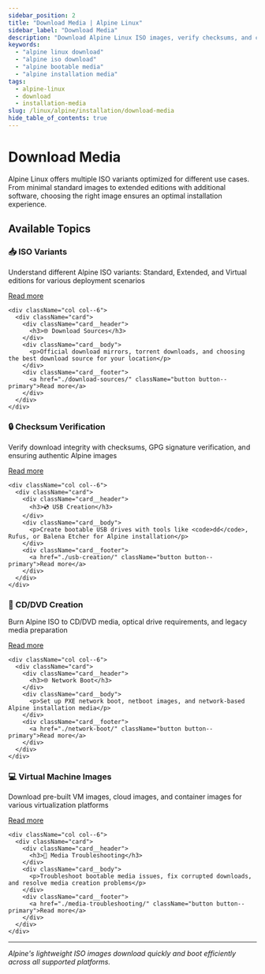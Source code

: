 ```yaml
---
sidebar_position: 2
title: "Download Media | Alpine Linux"
sidebar_label: "Download Media"
description: "Download Alpine Linux ISO images, verify checksums, and create bootable installation media."
keywords:
  - "alpine linux download"
  - "alpine iso download"
  - "alpine bootable media"
  - "alpine installation media"
tags:
  - alpine-linux
  - download
  - installation-media
slug: /linux/alpine/installation/download-media
hide_table_of_contents: true
---
```


# Download Media

Alpine Linux offers multiple ISO variants optimized for different use cases. From minimal standard images to extended editions with additional software, choosing the right image ensures an optimal installation experience.

## Available Topics

<div className="container">
  <div className="row">
    <div className="col col--6">
      <div className="card">
        <div className="card__header">
          <h3>📥 ISO Variants</h3>
        </div>
        <div className="card__body">
          <p>Understand different Alpine ISO variants: Standard, Extended, and Virtual editions for various deployment scenarios</p>
        </div>
        <div className="card__footer">
          <a href="./iso-variants/" className="button button--primary">Read more</a>
        </div>
      </div>
    </div>
    
    <div className="col col--6">
      <div className="card">
        <div className="card__header">
          <h3>🌐 Download Sources</h3>
        </div>
        <div className="card__body">
          <p>Official download mirrors, torrent downloads, and choosing the best download source for your location</p>
        </div>
        <div className="card__footer">
          <a href="./download-sources/" className="button button--primary">Read more</a>
        </div>
      </div>
    </div>
  </div>

  <div className="row">
    <div className="col col--6">
      <div className="card">
        <div className="card__header">
          <h3>🔒 Checksum Verification</h3>
        </div>
        <div className="card__body">
          <p>Verify download integrity with checksums, GPG signature verification, and ensuring authentic Alpine images</p>
        </div>
        <div className="card__footer">
          <a href="./checksum-verification/" className="button button--primary">Read more</a>
        </div>
      </div>
    </div>
    
    <div className="col col--6">
      <div className="card">
        <div className="card__header">
          <h3>💿 USB Creation</h3>
        </div>
        <div className="card__body">
          <p>Create bootable USB drives with tools like <code>dd</code>, Rufus, or Balena Etcher for Alpine installation</p>
        </div>
        <div className="card__footer">
          <a href="./usb-creation/" className="button button--primary">Read more</a>
        </div>
      </div>
    </div>
  </div>

  <div className="row">
    <div className="col col--6">
      <div className="card">
        <div className="card__header">
          <h3>💽 CD/DVD Creation</h3>
        </div>
        <div className="card__body">
          <p>Burn Alpine ISO to CD/DVD media, optical drive requirements, and legacy media preparation</p>
        </div>
        <div className="card__footer">
          <a href="./cd-dvd-creation/" className="button button--primary">Read more</a>
        </div>
      </div>
    </div>
    
    <div className="col col--6">
      <div className="card">
        <div className="card__header">
          <h3>🌐 Network Boot</h3>
        </div>
        <div className="card__body">
          <p>Set up PXE network boot, netboot images, and network-based Alpine installation media</p>
        </div>
        <div className="card__footer">
          <a href="./network-boot/" className="button button--primary">Read more</a>
        </div>
      </div>
    </div>
  </div>

  <div className="row">
    <div className="col col--6">
      <div className="card">
        <div className="card__header">
          <h3>💻 Virtual Machine Images</h3>
        </div>
        <div className="card__body">
          <p>Download pre-built VM images, cloud images, and container images for various virtualization platforms</p>
        </div>
        <div className="card__footer">
          <a href="./vm-images/" className="button button--primary">Read more</a>
        </div>
      </div>
    </div>
    
    <div className="col col--6">
      <div className="card">
        <div className="card__header">
          <h3>🔧 Media Troubleshooting</h3>
        </div>
        <div className="card__body">
          <p>Troubleshoot bootable media issues, fix corrupted downloads, and resolve media creation problems</p>
        </div>
        <div className="card__footer">
          <a href="./media-troubleshooting/" className="button button--primary">Read more</a>
        </div>
      </div>
    </div>
  </div>
</div>

---

*Alpine's lightweight ISO images download quickly and boot efficiently across all supported platforms.*